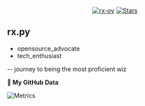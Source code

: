 <p align="center"> 
    <a href="https://github.com/rx-py"><img alt="rx-oy" src="https://komarev.com/ghpvc/?username=rx-py"></a>
    <a href="https://github.com/rx-py?tab=repositories"><img alt="Stars" src="https://img.shields.io/github/stars/rx-py"></a>
</p> 

## rx.py
- opensource_advocate
- tech_enthusiast

-- journey to being the most proficient wiz


<!--

: opensource_advocate
: tech_enthusiast 
: journey to being the most proficient wiz

-->


** My GitHub Data** 
<!-- ![Metrics](https://metrics.lecoq.io/rx-py) -->
![Metrics](https://metrics.lecoq.io/rx-py?template=classic&base.indepth=true&languages=1&achievements=1&introduction=1&gists=1&projects=1&activity=1&base=header%2C%20activity%2C%20community%2C%20repositories%2C%20metadata&base.indepth=true&base.hireable=false&base.skip=false&languages=false&languages.limit=5&languages.threshold=0%25&languages.other=true&languages.colors=github&languages.sections=most-used&languages.indepth=false&languages.analysis.timeout=15&languages.analysis.timeout.repositories=7.5&languages.categories=markup%2C%20programming&languages.recent.categories=markup%2C%20programming&languages.recent.load=300&languages.recent.days=14&achievements=false&achievements.threshold=B&achievements.secrets=true&achievements.display=detailed&achievements.limit=0&activity=false&activity.limit=3&activity.load=300&activity.days=14&activity.visibility=all&activity.timestamps=false&activity.filter=all&gists=false&projects=false&projects.limit=4&projects.descriptions=false&introduction=false&introduction.title=true&config.timezone=America%2FNew_York&config.octicon=true&config.presets=%40tokyo-night)

 



